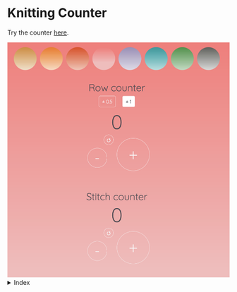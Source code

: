 <!-- reference for coming back to the top -->
<a id="top"></a>

# Knitting Counter
Try the counter <a href= "https://francesca-pizzighini.github.io/KnittingCounter/">here</a>.

<img src= "assets/img/project-screenshot.png">


<details>
  <summary>Index</summary>
  <ol>
    <li>
      <a href="#the-project">The Project</a>
      <ul>
        <li><a href="#prerequisite">Prerequisite</a></li>
        <li><a href="#technical-requisite">Technical requisite</a></li>
      </ul>
    </li>
    <!-- -->
    <li>
      <a href="#idea">The Idea</a>
      <ul>
        <li><a href="#knitting">Why knitting?</a></li>
        <li><a href="#design">Design inspiration</a></li>
      </ul>
    </li>
    <!--  -->
    <li>
      <a href="#code">Coding languages</a>
    </li>
    <li><a href="#contact">Contact</a></li>
  </ol>
</details>








